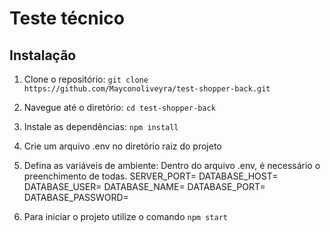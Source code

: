 # Teste técnico

## Instalação

1. Clone o repositório: `git clone https://github.com/Mayconoliveyra/test-shopper-back.git`
2. Navegue até o diretório: `cd test-shopper-back`
3. Instale as dependências: `npm install`
4. Crie um arquivo .env no diretório raiz do projeto
5. Defina as variáveis de ambiente: Dentro do arquivo .env, é necessário o preenchimento de todas.
   SERVER_PORT=
   DATABASE_HOST=
   DATABASE_USER=
   DATABASE_NAME=
   DATABASE_PORT=
   DATABASE_PASSWORD=

6. Para iniciar o projeto utilize o comando `npm start`
